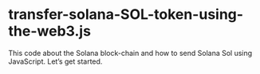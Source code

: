 # transfer-solana-SOL-token-using-the-web3.js
This code about the Solana block-chain and how to send Solana Sol using JavaScript. Let’s get started.
